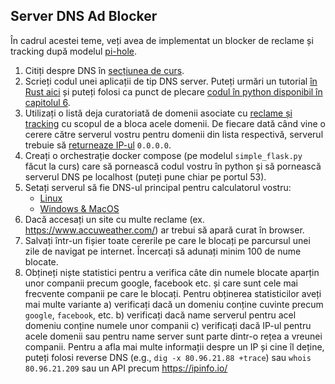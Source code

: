 ## Server DNS Ad Blocker
În cadrul acestei teme, veți avea de implementat un blocker de reclame și tracking după modelul [pi-hole](https://pi-hole.net/).

1. Citiți despre DNS în [secțiunea de curs](https://github.com/senisioi/computer-networks/tree/2023/capitolul2#dns).
1. Scrieți codul unei aplicații de tip DNS server. Puteți urmări un tutorial [în Rust aici](https://github.com/EmilHernvall/dnsguide/tree/master) și puteți folosi ca punct de plecare [codul în python disponibil în capitolul 6](https://github.com/senisioi/computer-networks/tree/2023/capitolul6#scapy_dns).
1. Utilizați o listă deja curatoriată de domenii asociate cu [reclame și tracking](https://github.com/anudeepND/blacklist) cu scopul de a bloca acele domenii. De fiecare dată când vine o cerere către serverul vostru pentru domenii din lista respectivă, serverul trebuie să [returneaze IP-ul](https://superuser.com/questions/1030329/better-to-block-a-host-to-0-0-0-0-than-to-127-0-0-1) `0.0.0.0`.
1. Creați o orchestrație docker compose (pe modelul `simple_flask.py` făcut la curs) care să pornească codul vostru în python și să pornească serverul DNS pe localhost (puteți pune chiar pe portul 53).
1. Setați serverul să fie DNS-ul principal pentru calculatorul vostru:
    - [Linux](https://www.linuxfordevices.com/tutorials/linux/change-dns-on-linux)
    - [Windows & MacOS](https://www.hellotech.com/guide/for/how-to-change-dns-server-windows-mac)
1. Dacă accesați un site cu multe reclame (ex. https://www.accuweather.com/) ar trebui să apară curat în browser.
1. Salvați într-un fișier toate cererile pe care le blocați pe parcursul unei zile de navigat pe internet. Încercați să adunați minim 100 de nume blocate.
1. Obțineți niște statistici pentru a verifica câte din numele blocate aparțin unor companii precum google, facebook etc. și care sunt cele mai frecvente companii pe care le blocați. Pentru obținerea statisticilor aveți mai multe variante a) verificați dacă un domeniu conține cuvinte precum `google`, `facebook`, etc. b) verificați dacă name serverul pentru acel domeniu conține numele unor companii c) verificați dacă IP-ul pentru acele domenii sau pentru name server sunt parte dintr-o rețea a vreunei companii. Pentru a afla mai multe informații despre un IP și cine îl deține, puteți folosi reverse DNS (e.g., `dig -x 80.96.21.88 +trace`) sau `whois 80.96.21.209` sau un API precum https://ipinfo.io/
